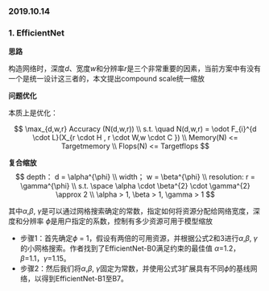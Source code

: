 ### **2019.10.14**

### **1. EfficientNet**  

**思路**

构造网络时，深度$d$、宽度$w$和分辨率$r$是三个非常重要的因素，当前方案中有没有一个是统一设计这三者的，本文提出compound scale统一缩放

**问题优化**

本质上是优化：

$$
 \max_{d,w,r}  Accuracy (N(d,w,r)) \\
 s.t. \quad N(d,w,r) = \odot F_{i}^{d \cdot L}(X_{r \cdot H , r \cdot W,w \cdot C }) \\
 Memory(N) <= Targetmemory \\
 Flops(N) <= Targetflops
$$


**复合缩放**
$$
depth： d = \alpha^{\phi} \\
width； w = \beta^{\phi} \\
resolution: r = \gamma^{\phi} \\
s.t.   \space \alpha \cdot \beta^{2} \cdot \gamma^{2} \approx 2 \\
\alpha > 1, \beta > 1, \gamma > 1
$$


其中$\alpha$,$\beta$, $\gamma$是可以通过网格搜索确定的常数，指定如何将资源分配给网络宽度，深度和分辨率 $\phi$是用户指定的系数，控制有多少资源可用于模型缩放

- 步骤1：首先确定$\phi$ = 1，假设有两倍的可用资源，并根据公式2和3进行$\alpha$,$\beta$, $\gamma$的小网格搜索。作者找到了EfficientNet-B0满足约束的最佳值 $\alpha$=1.2，$\beta$=1.1，$\gamma$=1.15。
- 步骤2：然后我们将$\alpha$,$\beta$, $\gamma$固定为常数，并使用公式3扩展具有不同$\phi$的基线网络，以得到EfficientNet-B1至B7。

